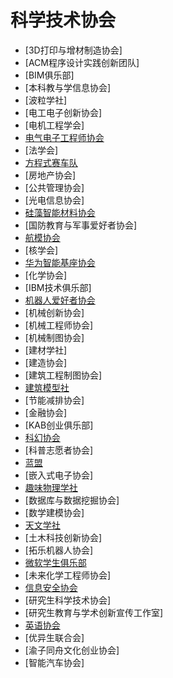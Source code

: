 # 科学技术协会

- [3D打印与增材制造协会]
- [ACM程序设计实践创新团队]
- [BIM俱乐部]
- [本科教与学信息协会]
- [波粒学社]
- [电工电子创新协会]
- [电机工程学会]
- [电气电子工程师协会](电气电子工程师协会.md)
- [法学会]
- [方程式赛车队](方程式赛车队.md)
- [房地产协会]
- [公共管理协会]
- [光电信息协会]
- [硅藻智能材料协会](硅藻智能材料协会.md)
- [国防教育与军事爱好者协会]
- [航模协会](航模协会.md)
- [核学会]
- [华为智能基座协会](华为智能基座协会.md)
- [化学协会]
- [IBM技术俱乐部]
- [机器人爱好者协会](机器人爱好者协会.md)
- [机械创新协会]
- [机械工程师协会]
- [机械制图协会]
- [建材学社]
- [建造协会]
- [建筑工程制图协会]
- [建筑模型社](建筑模型社.md)
- [节能减排协会]
- [金融协会]
- [KAB创业俱乐部]
- [科幻协会](科幻协会.md)
- [科普志愿者协会]
- [蓝盟](蓝盟.md)
- [嵌入式电子协会]
- [趣味物理学社](趣味物理学社.md)
- [数据库与数据挖掘协会]
- [数学建模协会]
- [天文学社](天文学社.md)
- [土木科技创新协会]
- [拓乐机器人协会]
- [微软学生俱乐部](微软学生俱乐部.md)
- [未来化学工程师协会]
- [信息安全协会](信息安全协会.md)
- [研究生科学技术协会]
- [研究生教育与学术创新宣传工作室]
- [英语协会](英语协会.md)
- [优异生联合会]
- [渝子同舟文化创业协会]
- [智能汽车协会]